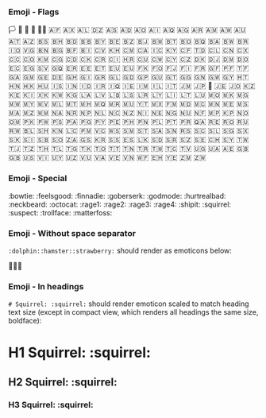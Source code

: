 ### Emoji - Flags

:white_flag: :black_flag: :checkered_flag: :triangular_flag_on_post: :rainbow_flag: :afghanistan: :aland_islands: :albania: :algeria: :american_samoa: :andorra: :angola: :anguilla: :antarctica: :antigua_barbuda: :argentina: :armenia: :aruba: :australia: :austria: :azerbaijan: :bahamas: :bahrain: :bangladesh: :barbados: :belarus: :belgium: :belize: :benin: :bermuda: :bhutan: :bolivia: :caribbean_netherlands: :bosnia_herzegovina: :botswana: :brazil: :british_indian_ocean_territory: :british_virgin_islands: :brunei: :bulgaria: :burkina_faso: :burundi: :cape_verde: :cambodia: :cameroon: :canada: :canary_islands: :cayman_islands: :central_african_republic: :chad: :chile: :cn: :christmas_island: :cocos_islands: :colombia: :comoros: :congo_brazzaville: :congo_kinshasa: :cook_islands: :costa_rica: :cote_divoire: :croatia: :cuba: :curacao: :cyprus: :czech_republic: :denmark: :djibouti: :dominica: :dominican_republic: :ecuador: :egypt: :el_salvador: :equatorial_guinea: :eritrea: :estonia: :ethiopia: :eu: :european_union: :falkland_islands: :faroe_islands: :fiji: :finland: :fr: :french_guiana: :french_polynesia: :french_southern_territories: :gabon: :gambia: :georgia: :de: :ghana: :gibraltar: :greece: :greenland: :grenada: :guadeloupe: :guam: :guatemala: :guernsey: :guinea: :guinea_bissau: :guyana: :haiti: :honduras: :hong_kong: :hungary: :iceland: :india: :indonesia: :iran: :iraq: :ireland: :isle_of_man: :israel: :it: :jamaica: :jp: :crossed_flags: :jersey: :jordan: :kazakhstan: :kenya: :kiribati: :kosovo: :kuwait: :kyrgyzstan: :laos: :latvia: :lebanon: :lesotho: :liberia: :libya: :liechtenstein: :lithuania: :luxembourg: :macau: :macedonia: :madagascar: :malawi: :malaysia: :maldives: :mali: :malta: :marshall_islands: :martinique: :mauritania: :mauritius: :mayotte: :mexico: :micronesia: :moldova: :monaco: :mongolia: :montenegro: :montserrat: :morocco: :mozambique: :myanmar: :namibia: :nauru: :nepal: :netherlands: :new_caledonia: :new_zealand: :nicaragua: :niger: :nigeria: :niue: :norfolk_island: :northern_mariana_islands: :north_korea: :norway: :oman: :pakistan: :palau: :palestinian_territories: :panama: :papua_new_guinea: :paraguay: :peru: :philippines: :pitcairn_islands: :poland: :portugal: :puerto_rico: :qatar: :reunion: :romania: :ru: :rwanda: :st_barthelemy: :st_helena: :st_kitts_nevis: :st_lucia: :st_pierre_miquelon: :st_vincent_grenadines: :samoa: :san_marino: :sao_tome_principe: :saudi_arabia: :senegal: :serbia: :seychelles: :sierra_leone: :singapore: :sint_maarten: :slovakia: :slovenia: :solomon_islands: :somalia: :south_africa: :south_georgia_south_sandwich_islands: :kr: :south_sudan: :es: :sri_lanka: :sudan: :suriname: :swaziland: :sweden: :switzerland: :syria: :taiwan: :tajikistan: :tanzania: :thailand: :timor_leste: :togo: :tokelau: :tonga: :trinidad_tobago: :tunisia: :tr: :turkmenistan: :turks_caicos_islands: :tuvalu: :uganda: :ukraine: :united_arab_emirates: :gb: :uk: :us: :us_virgin_islands: :uruguay: :uzbekistan: :vanuatu: :vatican_city: :venezuela: :vietnam: :wallis_futuna: :western_sahara: :yemen: :zambia: :zimbabwe: 

### Emoji - Special

:bowtie: :feelsgood: :finnadie: :goberserk: :godmode: :hurtrealbad: :neckbeard: :octocat: :rage1: :rage2: :rage3: :rage4: :shipit: :squirrel: :suspect: :trollface: :matterfoss: 

### Emoji - Without space separator

`:dolphin::hamster::strawberry:` should render as emoticons below: 

:dolphin::hamster::strawberry:

### Emoji - In headings

`# Squirrel: :squirrel:` should render emoticon scaled to match heading text size (except in compact view, which renders all headings the same size, boldface):

# H1 Squirrel: :squirrel:
## H2 Squirrel: :squirrel:
### H3 Squirrel: :squirrel:
